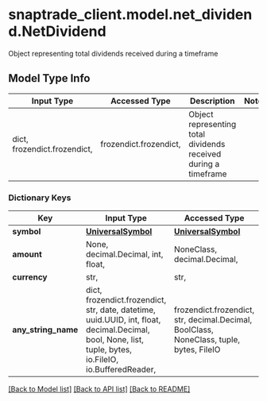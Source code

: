 # snaptrade_client.model.net_dividend.NetDividend

Object representing total dividends received during a timeframe

## Model Type Info
Input Type | Accessed Type | Description | Notes
------------ | ------------- | ------------- | -------------
dict, frozendict.frozendict,  | frozendict.frozendict,  | Object representing total dividends received during a timeframe | 

### Dictionary Keys
Key | Input Type | Accessed Type | Description | Notes
------------ | ------------- | ------------- | ------------- | -------------
**symbol** | [**UniversalSymbol**](UniversalSymbol.md) | [**UniversalSymbol**](UniversalSymbol.md) |  | [optional] 
**amount** | None, decimal.Decimal, int, float,  | NoneClass, decimal.Decimal,  |  | [optional] 
**currency** | str,  | str,  |  | [optional] 
**any_string_name** | dict, frozendict.frozendict, str, date, datetime, uuid.UUID, int, float, decimal.Decimal, bool, None, list, tuple, bytes, io.FileIO, io.BufferedReader,  | frozendict.frozendict, str, decimal.Decimal, BoolClass, NoneClass, tuple, bytes, FileIO | any string name can be used but the value must be the correct type | [optional]

[[Back to Model list]](../../README.md#documentation-for-models) [[Back to API list]](../../README.md#documentation-for-api-endpoints) [[Back to README]](../../README.md)

